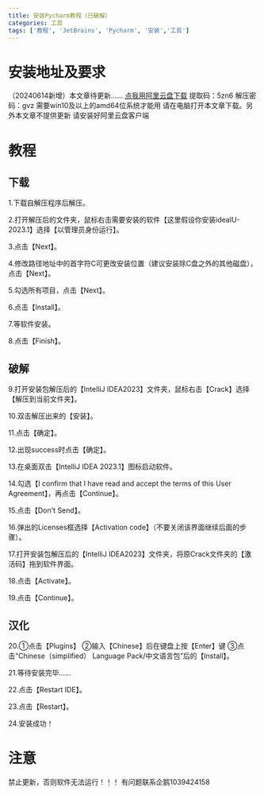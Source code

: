 ```yaml
---
title: 安装Pycharm教程（已破解）
categories: 工具
tags: ['教程', 'JetBrains', 'Pycharm', '安装','工具']
---
```

# 安装地址及要求
（20240614新增）本文章待更新......
[点我用阿里云盘下载](https://www.alipan.com/s/pNdEb39hJvm)
提取码：5zn6
解压密码：gvz
需要win10及以上的amd64位系统才能用
请在电脑打开本文章下载。另外本文章不提供更新
请安装好阿里云盘客户端
# 教程
## 下载
1.下载自解压程序后解压。

2.打开解压后的文件夹，鼠标右击需要安装的软件【这里假设你安装ideaIU-2023.1】选择【以管理员身份运行】。

3.点击【Next】。

4.修改路径地址中的首字符C可更改安装位置（建议安装除C盘之外的其他磁盘），点击【Next】。

5.勾选所有项目，点击【Next】。

6.点击【Install】。

7.等软件安装。

8.点击【Finish】。

## 破解
9.打开安装包解压后的【IntelliJ IDEA2023】文件夹，鼠标右击【Crack】选择【解压到当前文件夹】。

10.双击解压出来的【安装】。

11.点击【确定】。

12.出现success时点击【确定】。

13.在桌面双击【IntelliJ IDEA 2023.1】图标启动软件。

14.勾选【I confirm that I have read and accept the terms of this User Agreement】，再点击【Continue】。

15.点击【Don't Send】。

16.弹出的Licenses框选择【Activation code】（不要关闭该界面继续后面的步骤）。

17.打开安装包解压后的【IntelliJ IDEA2023】文件夹，将原Crack文件夹的【激活码】拖到软件界面。

18.点击【Activate】。

19.点击【Continue】。

## 汉化
20.①点击【Plugins】
②输入【Chinese】后在键盘上按【Enter】键
③点击“Chinese（simplified） Language Pack/中文语言包”后的【Install】。

21.等待安装完毕……

22.点击【Restart IDE】。

23.点击【Restart】。

24.安装成功！

# 注意
禁止更新，否则软件无法运行！！！
有问题联系企鹅1039424158


